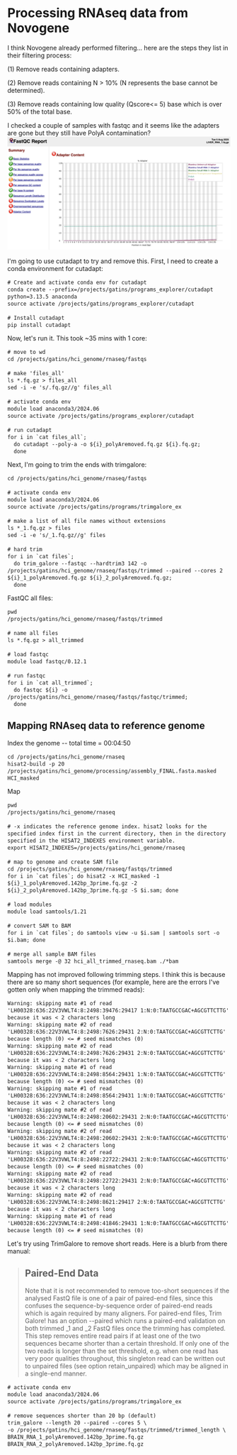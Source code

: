 # Processing RNAseq data from Novogene

I think Novogene already performed filtering... here are the steps they list in their filtering process:

(1) Remove reads containing adapters.

(2) Remove reads containing N > 10% (N represents the base cannot be determined).

(3) Remove reads containing low quality (Qscore<= 5) base which is over 50% of the total base.

I checked a couple of samples with fastqc and it seems like the adapters are gone but they still have PolyA contamination?
![plot](photos/polyA_liver.png)

I'm going to use cutadapt to try and remove this. First, I need to create a conda environment for cutadapt:
```
# Create and activate conda env for cutadapt
conda create --prefix=/projects/gatins/programs_explorer/cutadapt python=3.13.5 anaconda
source activate /projects/gatins/programs_explorer/cutadapt

# Install cutadapt
pip install cutadapt
```

Now, let's run it. This took ~35 mins with 1 core:
```
# move to wd
cd /projects/gatins/hci_genome/rnaseq/fastqs

# make 'files_all'
ls *.fq.gz > files_all
sed -i -e 's/.fq.gz//g' files_all

# activate conda env
module load anaconda3/2024.06
source activate /projects/gatins/programs_explorer/cutadapt

# run cutadapt
for i in `cat files_all`;
  do cutadapt --poly-a -o ${i}_polyAremoved.fq.gz ${i}.fq.gz;
  done
```

Next, I'm going to trim the ends with trimgalore:
```
cd /projects/gatins/hci_genome/rnaseq/fastqs

# activate conda env
module load anaconda3/2024.06
source activate /projects/gatins/programs/trimgalore_ex

# make a list of all file names without extensions
ls *_1.fq.gz > files
sed -i -e 's/_1.fq.gz//g' files

# hard trim
for i in `cat files`;
  do trim_galore --fastqc --hardtrim3 142 -o /projects/gatins/hci_genome/rnaseq/fastqs/trimmed --paired --cores 2 ${i}_1_polyAremoved.fq.gz ${i}_2_polyAremoved.fq.gz;
  done
```

FastQC all files:
```
pwd
/projects/gatins/hci_genome/rnaseq/fastqs/trimmed

# name all files
ls *.fq.gz > all_trimmed

# load fastqc
module load fastqc/0.12.1

# run fastqc
for i in `cat all_trimmed`;
  do fastqc ${i} -o /projects/gatins/hci_genome/rnaseq/fastqs/fastqc/trimmed;
  done
```

## Mapping RNAseq data to reference genome
Index the genome -- total time = 00:04:50
```
cd /projects/gatins/hci_genome/rnaseq
hisat2-build -p 20 /projects/gatins/hci_genome/processing/assembly_FINAL.fasta.masked HCI_masked
```

Map
```
pwd
/projects/gatins/hci_genome/rnaseq

# -x indicates the reference genome index. hisat2 looks for the specified index first in the current directory, then in the directory specified in the HISAT2_INDEXES environment variable.
export HISAT2_INDEXES=/projects/gatins/hci_genome/rnaseq

# map to genome and create SAM file
cd /projects/gatins/hci_genome/rnaseq/fastqs/trimmed
for i in `cat files`; do hisat2 -x HCI_masked -1 ${i}_1_polyAremoved.142bp_3prime.fq.gz -2 ${i}_2_polyAremoved.142bp_3prime.fq.gz -S $i.sam; done

# load modules
module load samtools/1.21

# convert SAM to BAM
for i in `cat files`; do samtools view -u $i.sam | samtools sort -o $i.bam; done

# merge all sample BAM files
samtools merge -@ 32 hci_all_trimmed_rnaseq.bam ./*bam
```
Mapping has not improved following trimming steps. I think this is because there are so many short sequences (for example, here are the errors I've gotten only when mapping the trimmed reads):
```
Warning: skipping mate #1 of read 'LH00328:636:22V3VWLT4:8:2498:39476:29417 1:N:0:TAATGCCGAC+AGCGTTCTTG' because it was < 2 characters long
Warning: skipping mate #2 of read 'LH00328:636:22V3VWLT4:8:2498:7626:29431 2:N:0:TAATGCCGAC+AGCGTTCTTG' because length (0) <= # seed mismatches (0)
Warning: skipping mate #2 of read 'LH00328:636:22V3VWLT4:8:2498:7626:29431 2:N:0:TAATGCCGAC+AGCGTTCTTG' because it was < 2 characters long
Warning: skipping mate #1 of read 'LH00328:636:22V3VWLT4:8:2498:8564:29431 1:N:0:TAATGCCGAC+AGCGTTCTTG' because length (0) <= # seed mismatches (0)
Warning: skipping mate #1 of read 'LH00328:636:22V3VWLT4:8:2498:8564:29431 1:N:0:TAATGCCGAC+AGCGTTCTTG' because it was < 2 characters long
Warning: skipping mate #2 of read 'LH00328:636:22V3VWLT4:8:2498:20602:29431 2:N:0:TAATGCCGAC+AGCGTTCTTG' because length (0) <= # seed mismatches (0)
Warning: skipping mate #2 of read 'LH00328:636:22V3VWLT4:8:2498:20602:29431 2:N:0:TAATGCCGAC+AGCGTTCTTG' because it was < 2 characters long
Warning: skipping mate #2 of read 'LH00328:636:22V3VWLT4:8:2498:22722:29431 2:N:0:TAATGCCGAC+AGCGTTCTTG' because length (0) <= # seed mismatches (0)
Warning: skipping mate #2 of read 'LH00328:636:22V3VWLT4:8:2498:22722:29431 2:N:0:TAATGCCGAC+AGCGTTCTTG' because it was < 2 characters long
Warning: skipping mate #2 of read 'LH00328:636:22V3VWLT4:8:2498:8621:29417 2:N:0:TAATGCCGAC+AGCGTTCTTG' because it was < 2 characters long
Warning: skipping mate #1 of read 'LH00328:636:22V3VWLT4:8:2498:41846:29431 1:N:0:TAATGCCGAC+AGCGTTCTTG' because length (0) <= # seed mismatches (0)
```
Let's try using TrimGalore to remove short reads. Here is a blurb from there manual:
>## Paired-End Data
>Note that it is not recommended to remove too-short sequences if the analysed FastQ file is one of a pair of paired-end files, since this confuses the sequence-by-sequence order of paired-end reads which is again required by many aligners. For paired-end files, Trim Galore! has an option --paired which runs a paired-end validation on both trimmed _1 and _2 FastQ files once the trimming has completed. This step removes entire read pairs if at least one of the two sequences became shorter than a certain threshold. If only one of the two reads is longer than the set threshold, e.g. when one read has very poor qualities throughout, this singleton read can be written out to unpaired files (see option retain_unpaired) which may be aligned in a single-end manner.

```
# activate conda env
module load anaconda3/2024.06
source activate /projects/gatins/programs/trimgalore_ex

# remove sequences shorter than 20 bp (default)
trim_galore --length 20 --paired --cores 5 \
-o /projects/gatins/hci_genome/rnaseq/fastqs/trimmed/trimmed_length \
BRAIN_RNA_1_polyAremoved.142bp_3prime.fq.gz BRAIN_RNA_2_polyAremoved.142bp_3prime.fq.gz
